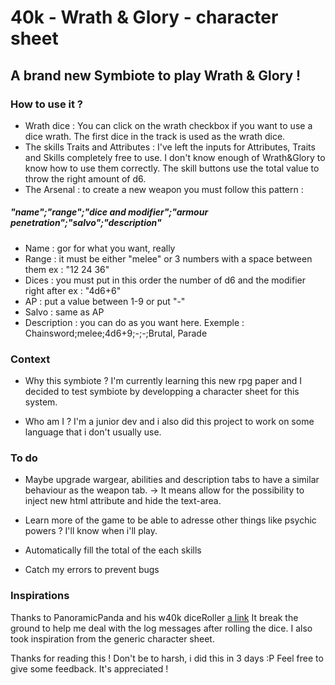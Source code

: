 # 40k - Wrath & Glory - character sheet

## A brand new Symbiote to play Wrath & Glory !

### How to use it ? 

- Wrath dice :
You can click on the wrath checkbox if you want to use a dice wrath. The first dice in the track is used as  the wrath dice.
- The skills Traits and Attributes : 
I've left the inputs for Attributes, Traits and Skills completely free to use. I don't know enough of Wrath&Glory to know how to use them correctly. The skill buttons use the total value to throw the right amount of d6.
- The Arsenal :
to create a new weapon you must follow this pattern : 
##### "name";"range";"dice and modifier";"armour penetration";"salvo";"description"
- Name : gor for what you want, really
- Range : it must be either "melee" or 3 numbers with a space between them ex : "12 24 36"
- Dices : you must put in this order the number of d6 and the modifier right after ex : "4d6+6"
- AP : put a value between 1-9 or put "-"
- Salvo : same as AP
- Description : you can do as you want here.
Exemple : Chainsword;melee;4d6+9;-;-;Brutal, Parade


### Context

- Why this symbiote ?
I'm currently learning this new rpg paper and I decided to test symbiote by developping a character sheet for this system.

- Who am I ? 
I'm a junior dev and i also did this project to work on some language that i don't usually use.

### To do

- Maybe upgrade wargear, abilities and description tabs to have a similar behaviour as the weapon tab.
        -> It means allow for  the possibility to inject new html attribute and hide the text-area.

- Learn more of the game to be able to adresse other things like psychic powers ? I'll know when i'll play.

- Automatically fill the total of the each skills 

- Catch my errors to prevent bugs 

### Inspirations

Thanks to PanoramicPanda and his w40k diceRoller [a link](https://mod.io/g/talespire/m/warhammer-40k-dice-roller)
It break the ground to help me deal with the log messages after rolling the dice.
I also took inspiration from the generic character sheet.

Thanks for reading this ! Don't be to harsh, i did this in 3 days :P
Feel free to give some feedback. It's appreciated !